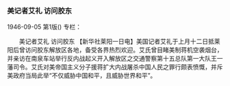 ### 美记者艾礼  访问胶东

1946-09-05
第1版()
专栏：

　　美记者艾礼
    访问胶东
    【新华社莱阳一日电】美国记者艾礼于上月十二日抵莱阳后曾访问胶东解放区各地，备受各界热烈欢迎。艾氏曾目睹美制蒋机空袭烟台，并亲访在南泉车站举行反内战起义开入解放区之交通警察第十五总队第一大队王一藩司令。艾氏对美帝国主义分子援蒋扩大内战屠杀中国人民之罪行颇表愤慨，并斥美政府当局此举“不仅威胁中国和平，且威胁世界和平”。
